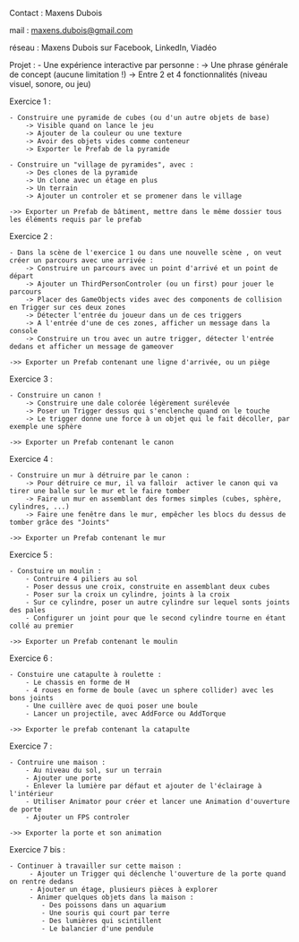 Contact 	: Maxens Dubois

mail       	: maxens.dubois@gmail.com

réseau		: Maxens Dubois sur Facebook, LinkedIn, Viadéo

Projet :
	- Une expérience interactive par personne :
		-> Une phrase générale de concept (aucune limitation !)
		-> Entre 2 et 4 fonctionnalités (niveau visuel, sonore, ou jeu)

		
Exercice 1 :

	- Construire une pyramide de cubes (ou d'un autre objets de base)
		-> Visible quand on lance le jeu
		-> Ajouter de la couleur ou une texture
		-> Avoir des objets vides comme conteneur
		-> Exporter le Prefab de la pyramide
	
	- Construire un "village de pyramides", avec :
		-> Des clones de la pyramide
		-> Un clone avec un étage en plus
		-> Un terrain
		-> Ajouter un controler et se promener dans le village

	->> Exporter un Prefab de bâtiment, mettre dans le même dossier tous les éléments requis par le prefab		
		
Exercice 2 :

	- Dans la scène de l'exercice 1 ou dans une nouvelle scène , on veut créer un parcours avec une arrivée :
		-> Construire un parcours avec un point d'arrivé et un point de départ
		-> Ajouter un ThirdPersonControler (ou un first) pour jouer le parcours
		-> Placer des GameObjects vides avec des components de collision en Trigger sur ces deux zones
		-> Détecter l'entrée du joueur dans un de ces triggers
		-> A l'entrée d'une de ces zones, afficher un message dans la console
		-> Construire un trou avec un autre trigger, détecter l'entrée dedans et afficher un message de gameover

	->> Exporter un Prefab contenant une ligne d'arrivée, ou un piège
		
		
Exercice 3 :

	- Construire un canon !
		-> Construire une dale colorée légèrement surélevée
		-> Poser un Trigger dessus qui s'enclenche quand on le touche
		-> Le trigger donne une force à un objet qui le fait décoller, par exemple une sphère
	
	->> Exporter un Prefab contenant le canon


Exercice 4 :
		
	- Construire un mur à détruire par le canon :
		-> Pour détruire ce mur, il va falloir  activer le canon qui va tirer une balle sur le mur et le faire tomber
		-> Faire un mur en assemblant des formes simples (cubes, sphère, cylindres, ...)
		-> Faire une fenêtre dans le mur, empêcher les blocs du dessus de tomber grâce des "Joints"

	->> Exporter un Prefab contenant le mur
		

Exercice 5 :

	- Constuire un moulin :
		- Contruire 4 piliers au sol
		- Poser dessus une croix, construite en assemblant deux cubes
		- Poser sur la croix un cylindre, joints à la croix
		- Sur ce cylindre, poser un autre cylindre sur lequel sonts joints des pales
		- Configurer un joint pour que le second cylindre tourne en étant collé au premier
	
	->> Exporter un Prefab contenant le moulin

Exercice 6 :

	- Constuire une catapulte à roulette :
		- Le chassis en forme de H
		- 4 roues en forme de boule (avec un sphere collider) avec les bons joints
		- Une cuillère avec de quoi poser une boule
		- Lancer un projectile, avec AddForce ou AddTorque
		
	->> Exporter le prefab contenant la catapulte

	
Exercice 7 :
	
	- Contruire une maison :
		- Au niveau du sol, sur un terrain
		- Ajouter une porte
		- Enlever la lumière par défaut et ajouter de l'éclairage à l'intérieur
		- Utiliser Animator pour créer et lancer une Animation d'ouverture de porte
		- Ajouter un FPS controler
		
	->> Exporter la porte et son animation


Exercice 7 bis :

	- Continuer à travailler sur cette maison :
		 - Ajouter un Trigger qui déclenche l'ouverture de la porte quand on rentre dedans
		 - Ajouter un étage, plusieurs pièces à explorer
		 - Animer quelques objets dans la maison :
		 	- Des poissons dans un aquarium
		 	- Une souris qui court par terre
		 	- Des lumières qui scintillent
		 	- Le balancier d'une pendule
